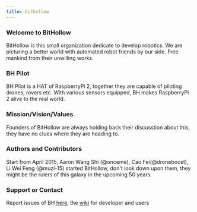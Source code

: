 ```yaml
---
title: bithollow
---
```


### Welcome to BitHollow
BitHollow is this small organization dedicate to develop robotics. We are picturing a better world with automated robot friends by our side. Free mankind from their unwilling works.

### BH Pilot
BH Pilot is a HAT of RaspberryPi 2, together they are capable of piloting drones, rovers etc. With various sensors equipped, BH makes RaspberryPi 2 alive to the real world.

### Mission/Vision/Values
Founders of BitHollow are always holding back their discusstion about this, they have no clues where they are heading to.

### Authors and Contributors
Start from April 2015, Aaron Wang Shi (@onceme), Cao Fei(@droneboost), Li Wei Feng (@muzi-15) started BitHollow, don't look down upon them, they might be the rulers of this galaxy in the upcoming 50 years.

### Support or Contact
Report issues of BH [here](https://github.com/bithollow/manifests/issues), the [wiki](https://github.com/bithollow/bithollow.github.io/wiki) for developer and users
